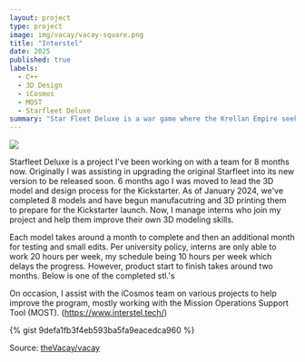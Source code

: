 ```yaml
---
layout: project
type: project
image: img/vacay/vacay-square.png
title: "Interstel"
date: 2025
published: true
labels:
  - C++
  - 3D Design
  - iCosmos
  - MOST
  - Starfleet Deluxe
summary: "Star Fleet Deluxe is a war game where the Krellan Empire seeks revenge against the United Galactic Alliance for past defeat."
---
```


<img class="img-fluid" src="../img/vacay/vacay-home-page.png">

Starfleet Deluxe is a project I've been working on with a team for 8 months now. Originally I was assisting in upgrading the original Starfleet into its new version to be released soon. 6 months ago I was moved to lead the 3D model and design process for the Kickstarter. As of January 2024, we've completed 8 models and have begun manufacutring and 3D printing them to prepare for the Kickstarter launch. Now, I manage interns who join my project and help them improve their own 3D modeling skills. 

Each model takes around a month to complete and then an additional month for testing and small edits. Per university policy, interns are only able to work 20 hours per week, my schedule being 10 hours per week which delays the progress. However, product start to finish takes around two months. Below is one of the completed stl.'s 

On occasion, I assist with the iCosmos team on various projects to help improve the program, mostly working with the Mission Operations Support Tool (MOST). (https://www.interstel.tech/)


{% gist 9defa1fb3f4eb593ba5fa9eacedca960 %}
 
Source: <a href="https://github.com/theVacay/vacay">theVacay/vacay</a>
